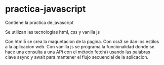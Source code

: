 # practica-javascript
Contiene la practica de javascript

Se utilizan las tecnologias html, css y vanilla js

Con html5 se crea la maquetacion de la pagina.
Con css3 se dan los estilos a la aplicacion web.
Con vanilla js se programa la funcionalidad donde se hace una consulta a una APi con el método fetch() usando las palabras clave async y await para mantener el flujo secuencial de la aplicacion.
